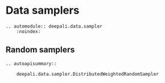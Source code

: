 # Data samplers

```{eval-rst}
.. automodule:: deepali.data.sampler
    :noindex:
```

## Random samplers

```{eval-rst}
.. autoapisummary::

    deepali.data.sampler.DistributedWeightedRandomSampler

```
